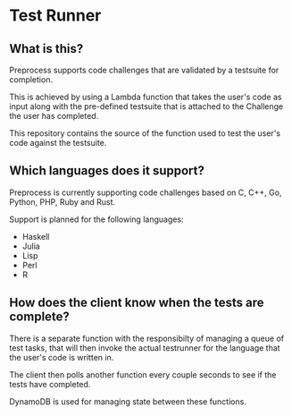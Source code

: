# Test Runner

## What is this?
Preprocess supports code challenges that are validated by a testsuite for completion.

This is achieved by using a Lambda function that takes the user's code as input along with the pre-defined testsuite that is attached to the Challenge the user has completed.

This repository contains the source of the function used to test the user's code against the testsuite.

## Which languages does it support?
Preprocess is currently supporting code challenges based on C, C++, Go, Python, PHP, Ruby and Rust.

Support is planned for the following languages:
- Haskell
- Julia
- Lisp
- Perl
- R

## How does the client know when the tests are complete?
There is a separate function with the responsibilty of managing a queue of test tasks, that will then invoke the actual testrunner for the language that the user's code is written in.

The client then polls another function every couple seconds to see if the tests have completed.

DynamoDB is used for managing state between these functions.

